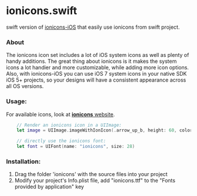 # ionicons.swift
swift version of [ionicons-iOS](https://github.com/sweetmandm/ionicons-iOS) that easily use ionicons from swift project.

### About
The ionicons icon set includes a lot of iOS system icons as well as plenty of handy additions. The great thing about ionicons is it makes the system icons a lot handier and more customizable, while adding more icon options. Also, with ionicons-iOS you can use iOS 7 system icons in your native SDK iOS 5+ projects, so your designs will have a consistent appearance across all OS versions.

### Usage:

For available icons, look at [**ionicons** website](http://ionicons.com).


```swift
    // Render an ionicons icon in a UIImage:
    let image = UIImage.imageWithIonIcon(.arrow_up_b, height: 60, color: UIColor.brownColor())

    // directly use the ionicons font:
    let font = UIFont(name: "ionicons", size: 28)
```


### Installation:
1. Drag the folder 'ionicons' with the source files into your project
2. Modify your project's Info.plist file, add "ionicons.ttf" to the "Fonts provided by application" key